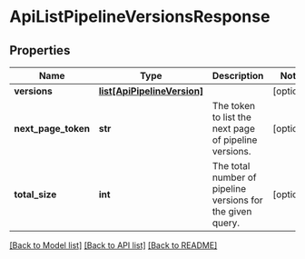 # ApiListPipelineVersionsResponse

## Properties

| Name                | Type                                                  | Description                                                | Notes      |
| ------------------- | ----------------------------------------------------- | ---------------------------------------------------------- | ---------- |
| **versions**        | [**list[ApiPipelineVersion]**](ApiPipelineVersion.md) |                                                            | [optional] |
| **next_page_token** | **str**                                               | The token to list the next page of pipeline versions.      | [optional] |
| **total_size**      | **int**                                               | The total number of pipeline versions for the given query. | [optional] |

[[Back to Model list]](../README.md#documentation-for-models) [[Back to API list]](../README.md#documentation-for-api-endpoints) [[Back to README]](../README.md)
